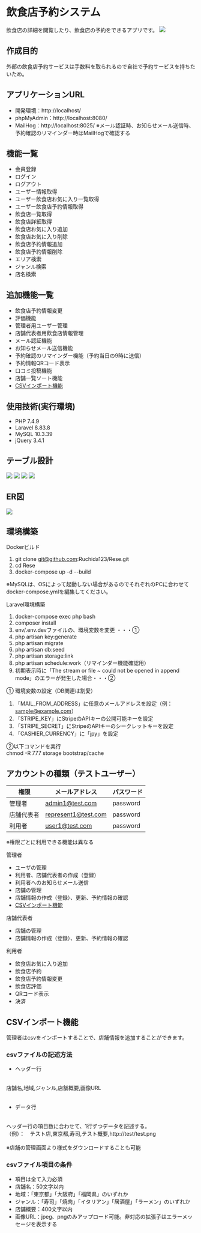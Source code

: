 # 飲食店予約システム
飲食店の詳細を閲覧したり、飲食店の予約をできるアプリです。
![](src/storage/app/public/readme/Rese_home.png)

## 作成目的
外部の飲食店予約サービスは手数料を取られるので自社で予約サービスを持ちたいため。

## アプリケーションURL
- 開発環境：http://localhost/
- phpMyAdmin：http://localhost:8080/
- MailHog：http://localhost:8025/
  ※メール認証時、お知らせメール送信時、予約確認のリマインダー時はMailHogで確認する

## 機能一覧
- 会員登録
- ログイン
- ログアウト
- ユーザー情報取得
- ユーザー飲食店お気に入り一覧取得
- ユーザー飲食店予約情報取得
- 飲食店一覧取得
- 飲食店詳細取得
- 飲食店お気に入り追加
- 飲食店お気に入り削除
- 飲食店予約情報追加
- 飲食店予約情報削除
- エリア検索
- ジャンル検索
- 店名検索

## 追加機能一覧
- 飲食店予約情報変更
- 評価機能
- 管理者用ユーザー管理
- 店舗代表者用飲食店情報管理
- メール認証機能
- お知らせメール送信機能
- 予約確認のリマインダー機能（予約当日の9時に送信）
- 予約情報QRコード表示
- 口コミ投稿機能
- 店舗一覧ソート機能
- [CSVインポート機能](#CSVインポート機能)

## 使用技術(実行環境)
- PHP 7.4.9
- Laravel 8.83.8
- MySQL 10.3.39
- jQuery 3.4.1

## テーブル設計
![](src/storage/app/public/readme/users-shops.png)
![](src/storage/app/public/readme/regions-genres-favorites.png)
![](src/storage/app/public/readme/reservations-shop_reviews.png)
![](src/storage/app/public/readme/roles.png)

## ER図
![](src/storage/app/public/readme/Rese.drawio.png)

## 環境構築
Dockerビルド
1. git clone git@github.com:Ruchida123/Rese.git
2. cd Rese
3. docker-compose up -d --build

※MySQLは、OSによって起動しない場合があるのでそれぞれのPCに合わせてdocker-compose.ymlを編集してください。

Laravel環境構築
1. docker-compose exec php bash
2. composer install
3. env/.env.devファイルの、環境変数を変更 ・・・①
4. php artisan key:generate
5. php artisan migrate
6. php artisan db:seed
7. php artisan storage:link
8. php artisan schedule:work（リマインダー機能確認用）
9. 初期表示時に「The stream or file ~ could not be opened in append mode」のエラーが発生した場合・・・②

① 環境変数の設定（DB関連は割愛）
1. 「MAIL_FROM_ADDRESS」に任意のメールアドレスを設定（例：sample@example.com）
2. 「STRIPE_KEY」にStripeのAPIキーの公開可能キーを設定
3. 「STRIPE_SECRET」にStripeのAPIキーのシークレットキーを設定
4. 「CASHIER_CURRENCY」に「jpy」を設定

②以下コマンドを実行 <br>
chmod -R 777 storage bootstrap/cache

## アカウントの種類（テストユーザー）
| 権限 | メールアドレス | パスワード |
| -------- | --------- | --------- |
| 管理者 | admin1@test.com | password |
| 店舗代表者 | represent1@test.com | password |
| 利用者 | user1@test.com | password |

※権限ごとに利用できる機能は異なる

管理者
- ユーザの管理
- 利用者、店舗代表者の作成（登録）
- 利用者へのお知らせメール送信
- 店舗の管理
- 店舗情報の作成（登録）、更新、予約情報の確認
- [CSVインポート機能](#CSVインポート機能)

店舗代表者
- 店舗の管理
- 店舗情報の作成（登録）、更新、予約情報の確認

利用者
- 飲食店お気に入り追加
- 飲食店予約
- 飲食店予約情報変更
- 飲食店評価
- QRコード表示
- 決済

## CSVインポート機能
管理者はcsvをインポートすることで、店舗情報を追加することができます。<br>

### csvファイルの記述方法

- ヘッダー行
<br>
店舗名,地域,ジャンル,店舗概要,画像URL
<br><br>

- データ行
<br>
ヘッダー行の項目数に合わせて、1行ずつデータを記述する。
<br>
（例）：　テスト店,東京都,寿司,テスト概要,http://test/test.png
<br><br>
※店舗の管理画面より様式をダウンロードすることも可能

### csvファイル項目の条件

  - 項目は全て入力必須
  - 店舗名：50文字以内
  - 地域：「東京都」「大阪府」「福岡県」のいずれか
  - ジャンル：「寿司」「焼肉」「イタリアン」「居酒屋」「ラーメン」のいずれか
  - 店舗概要：400文字以内
  - 画像URL：jpeg、pngのみアップロード可能。非対応の拡張子はエラーメッセージを表示する